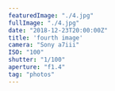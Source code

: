 ```yaml
---
featuredImage: "./4.jpg"
fullImage: "./4.jpg"
date: "2018-12-23T20:00:00Z"
title: 'fourth image'
camera: "Sony a7iii"
ISO: "100"
shutter: "1/100"
aperture: "f1.4"
tag: "photos"
---
```



